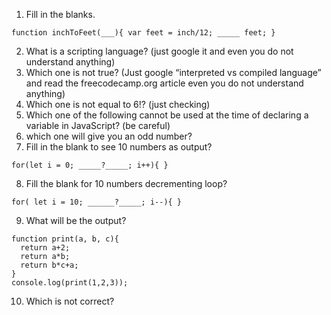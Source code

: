 1. Fill in the blanks.
```
function inchToFeet(___){ var feet = inch/12; _____ feet; }
```
2. What is a scripting language? (just google it and even you do not understand anything)
3. Which one is not true? (Just google “interpreted vs compiled language” and read the freecodecamp.org article even you do not understand anything)
4. Which one is not equal to 6!? (just checking)
5. Which one of the following cannot be used at the time of declaring a variable in JavaScript? (be careful)
6. which one will give you an odd number?
7. Fill in the blank to see 10 numbers as output?
```
for(let i = 0; _____?_____; i++){ }
```
8. Fill the blank for 10 numbers decrementing loop?
```
for( let i = 10; ______?_____; i--){ }
```
9. What will be the output?
```
function print(a, b, c){
  return a+2;
  return a*b;
  return b*c+a;
}
console.log(print(1,2,3));
```
10. Which is not correct?

